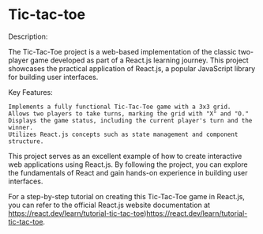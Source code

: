 # Tic-tac-toe
Description:

The Tic-Tac-Toe project is a web-based implementation of the classic two-player game developed as part of a React.js learning journey. This project showcases the practical application of React.js, a popular JavaScript library for building user interfaces.

Key Features:

    Implements a fully functional Tic-Tac-Toe game with a 3x3 grid.
    Allows two players to take turns, marking the grid with "X" and "O."
    Displays the game status, including the current player's turn and the winner.
    Utilizes React.js concepts such as state management and component structure.

This project serves as an excellent example of how to create interactive web applications using React.js. By following the project, you can explore the fundamentals of React and gain hands-on experience in building user interfaces.

For a step-by-step tutorial on creating this Tic-Tac-Toe game in React.js, you can refer to the official React.js website documentation at https://react.dev/learn/tutorial-tic-tac-toe)https://react.dev/learn/tutorial-tic-tac-toe.
